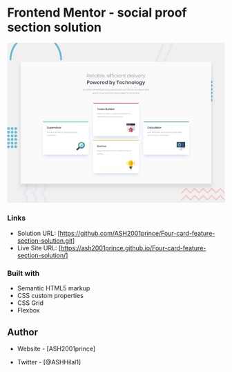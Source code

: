 # Frontend Mentor - social proof section solution

![Design preview for the Four card feature section coding challenge](./design/desktop-preview.jpg)

### Links

- Solution URL: [https://github.com/ASH2001prince/Four-card-feature-section-solution.git]
- Live Site URL: [https://ash2001prince.github.io/Four-card-feature-section-solution/]

### Built with

- Semantic HTML5 markup
- CSS custom properties
- CSS Grid
- Flexbox

## Author

- Website - [ASH2001prince]

- Twitter - [@ASHHilal1]
